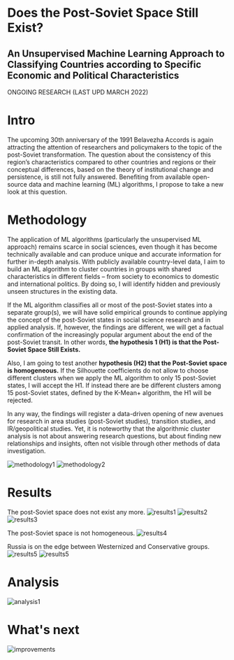 # Does the Post-Soviet Space Still Exist? 
## An Unsupervised Machine Learning Approach to Classifying Countries according to Specific Economic and Political Characteristics
ONGOING RESEARCH (LAST UPD MARCH 2022)

# Intro 
The upcoming 30th anniversary of the 1991 Belavezha Accords is again attracting the attention of researchers and policymakers to the topic of the post-Soviet transformation. The question about the consistency of this region’s characteristics compared to other countries and regions or their conceptual differences, based on the theory of institutional change and persistence, is still not fully answered. Benefiting from available open-source data and machine learning (ML) algorithms, I propose to take a new look at this question.

# Methodology
The application of ML algorithms (particularly the unsupervised ML approach) remains scarce in social sciences, even though it has become technically available and can produce unique and accurate information for further in-depth analysis. With publicly available country-level data, I aim to build an ML algorithm to cluster countries in groups with shared characteristics in different fields – from society to economics to domestic and international politics. By doing so, I will identify hidden and previously unseen structures in the existing data.

If the ML algorithm classifies all or most of the post-Soviet states into a separate group(s), we will have solid empirical grounds to continue applying the concept of the post-Soviet states in social science research and in applied analysis. If, however, the findings are different, we will get a factual confirmation of the increasingly popular argument about the end of the post-Soviet transit. In other words, **the hypothesis 1 (H1) is that the Post-Soviet Space Still Exists.**

Also, I am going to test another **hypothesis (H2) that the Post-Soviet space is homogeneous.** If the Silhouette coefficients do not allow to choose different clusters when we apply the ML algorithm to only 15 post-Soviet states, I will accept the H1. If instead there are be different clusters among 15 post-Soviet states, defined by the K-Mean+ algorithm, the H1 will be rejected.

In any way, the findings will register a data-driven opening of new avenues for research in area studies (post-Soviet studies), transition studies, and IR/geopolitical studies. Yet, it is noteworthy that the algorithmic cluster analysis is not about answering research questions, but about finding new relationships and insights, often not visible through other methods of data investigation.

![methodology1](presentation/1.jpg)
![methodology2](presentation/2.jpg)

# Results

The post-Soviet space does not exist any more. 
![results1](presentation/3.jpg)
![results2](presentation/4.jpg)
![results3](presentation/5.jpg)

The post-Soviet space is not homogeneous.
![results4](presentation/6.jpg)

Russia is on the edge between Westernized and Conservative groups.
![results5](presentation/7.jpg)
![results5](presentation/8.jpg)

# Analysis
![analysis1](presentation/9.jpg)

# What's next
![improvements](presentation/10.jpg)



